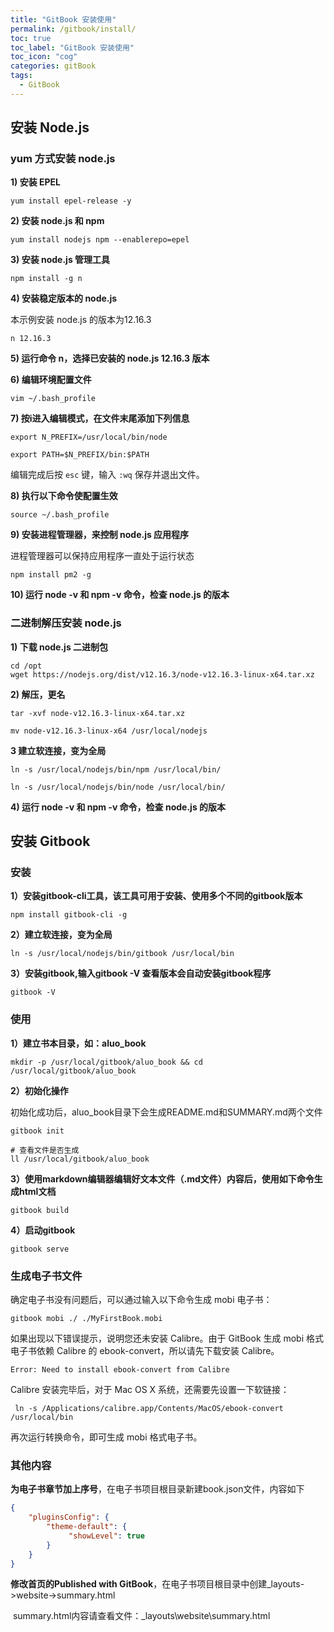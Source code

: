 ```yaml
---
title: "GitBook 安装使用"
permalink: /gitbook/install/
toc: true
toc_label: "GitBook 安装使用"
toc_icon: "cog"
categories: gitBook
tags:
  - GitBook
---
```


## 安装 Node.js

### yum 方式安装 node.js

**1) 安装 EPEL**

```shell
yum install epel-release -y
```

**2) 安装 node.js 和 npm**

```shell
yum install nodejs npm --enablerepo=epel
```

**3) 安装 node.js 管理工具**

```shell
npm install -g n
```

**4) 安装稳定版本的 node.js**

本示例安装 node.js 的版本为12.16.3

```shell
n 12.16.3
```

**5) 运行命令 n，选择已安装的 node.js 12.16.3 版本**

**6) 编辑环境配置文件**

```shell
vim ~/.bash_profile
```

**7) 按i进入编辑模式，在文件末尾添加下列信息**

```shell
export N_PREFIX=/usr/local/bin/node

export PATH=$N_PREFIX/bin:$PATH
```

编辑完成后按 `esc` 键，输入 `:wq` 保存并退出文件。

**8) 执行以下命令使配置生效**

```shell
source ~/.bash_profile
```

**9) 安装进程管理器，来控制 node.js 应用程序**

进程管理器可以保持应用程序一直处于运行状态

```shell
npm install pm2 -g
```

**10) 运行 node -v 和 npm -v 命令，检查 node.js 的版本**

### 二进制解压安装 node.js

**1) 下载 node.js 二进制包**

```shell
cd /opt
wget https://nodejs.org/dist/v12.16.3/node-v12.16.3-linux-x64.tar.xz
```

**2) 解压，更名**

```shell
tar -xvf node-v12.16.3-linux-x64.tar.xz

mv node-v12.16.3-linux-x64 /usr/local/nodejs
```

**3 建立软连接，变为全局**

```shell
ln -s /usr/local/nodejs/bin/npm /usr/local/bin/

ln -s /usr/local/nodejs/bin/node /usr/local/bin/
```

**4) 运行 node -v 和 npm -v 命令，检查 node.js 的版本** 

## 安装 Gitbook

### 安装

**1）安装gitbook-cli工具，该工具可用于安装、使用多个不同的gitbook版本**

```shell
npm install gitbook-cli -g
```

**2）建立软连接，变为全局**

```shell
ln -s /usr/local/nodejs/bin/gitbook /usr/local/bin
```

**3）安装gitbook,输入gitbook -V 查看版本会自动安装gitbook程序**

```shell
gitbook -V 
```

### 使用

**1）建立书本目录，如：aluo_book**

```shell
mkdir -p /usr/local/gitbook/aluo_book && cd /usr/local/gitbook/aluo_book
```

**2）初始化操作**

初始化成功后，aluo_book目录下会生成README.md和SUMMARY.md两个文件

```shell
gitbook init

# 查看文件是否生成
ll /usr/local/gitbook/aluo_book
```

**3）使用markdown编辑器编辑好文本文件（.md文件）内容后，使用如下命令生成html文档**

```shell
gitbook build
```

**4）启动gitbook**

```shell
gitbook serve
```

###  生成电子书文件

确定电子书没有问题后，可以通过输入以下命令生成 mobi 电子书：

```shell
gitbook mobi ./ ./MyFirstBook.mobi
```

如果出现以下错误提示，说明您还未安装 Calibre。由于 GitBook 生成 mobi 格式电子书依赖 Calibre 的 ebook-convert，所以请先下载安装 Calibre。

```shell
Error: Need to install ebook-convert from Calibre
```

Calibre 安装完毕后，对于 Mac OS X 系统，还需要先设置一下软链接：

```shell
 ln -s /Applications/calibre.app/Contents/MacOS/ebook-convert /usr/local/bin
```

再次运行转换命令，即可生成 mobi 格式电子书。

### 其他内容

**为电子书章节加上序号**，在电子书项目根目录新建book.json文件，内容如下

```json
{
    "pluginsConfig": {
        "theme-default": {
             "showLevel": true
        }
    }
}
```

 

**修改首页的Published with GitBook**，在电子书项目根目录中创建_layouts->website->summary.html

​       summary.html内容请查看文件：_layouts\website\summary.html

